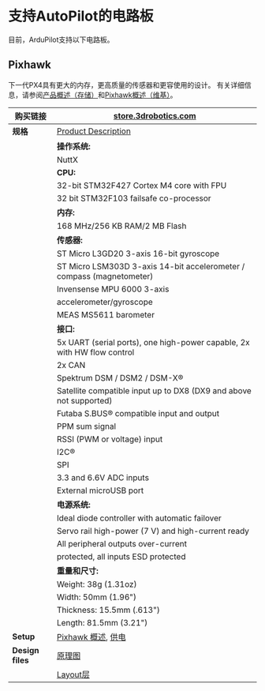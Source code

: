# 支持AutoPilot的电路板

目前，ArduPilot支持以下电路板。

## Pixhawk

下一代PX4具有更大的内存，更高质量的传感器和更容使用的设计。 有关详细信息，请参阅[产品概述（存储）](https://store.3drobotics.com/products/3dr-pixhawk#product-description)和[Pixhawk概述（维基）](http://ardupilot.org/copter/docs/common-pixhawk-overview.html#common-pixhawk-overview)。

| **购买链接** | [store.3drobotics.com ](https://store.3drobotics.com/products/3dr-pixhawk) |
| --- | --- |
| **规格** | [Product Description](https://store.3drobotics.com/products/3dr-pixhawk#product-description) |
|  | **操作系统:** |
|  | NuttX |
|  | **CPU:** |
|  | 32-bit STM32F427 Cortex M4 core with FPU |
|  | 32 bit STM32F103 failsafe co-processor |
|  | **内存:** |
|  | 168 MHz/256 KB RAM/2 MB Flash |
|  | **传感器:** |
|  | ST Micro L3GD20 3-axis 16-bit gyroscope |
|  | ST Micro LSM303D 3-axis 14-bit accelerometer / compass (magnetometer) |
|  | Invensense MPU 6000 3-axis |
|  | accelerometer/gyroscope |
|  | MEAS MS5611 barometer |
|  | **接口:** |
|  | 5x UART (serial ports), one high-power capable, 2x with HW flow control |
|  | 2x CAN |
|  | Spektrum DSM / DSM2 / DSM-X® |
|  | Satellite compatible input up to DX8 (DX9 and above not supported) |
|  | Futaba S.BUS® compatible input and output |
|  | PPM sum signal |
|  | RSSI (PWM or voltage) input |
|  | I2C® |
|  | SPI |
|  | 3.3 and 6.6V ADC inputs |
|  | External microUSB port |
|  | **电源系统:** |
|  | Ideal diode controller with automatic failover |
|  | Servo rail high-power (7 V) and high-current ready |
|  | All peripheral outputs over-current |
|  | protected, all inputs ESD protected |
|  | **重量和尺寸:** |
|  | Weight: 38g (1.31oz) |
|  | Width: 50mm (1.96") |
|  | Thickness: 15.5mm (.613") |
|  | Length: 81.5mm (3.21") |
| **Setup** | [Pixhawk 概述](http://copter.ardupilot.com/common-pixhawk-overview/#specifications), [供电](http://copter.ardupilot.com/wiki/common-powering-the-pixhawk/) |
| **Design files** | [原理图](http://firmware.ardupilot.org/downloads/wiki/pdf_guides/px4fmuv2.4.3_schematic.pdf) |
|  | [Layout层](http://firmware.ardupilot.org/downloads/wiki/pdf_guides/Pixhawk-Open-Hardware.zip) |




